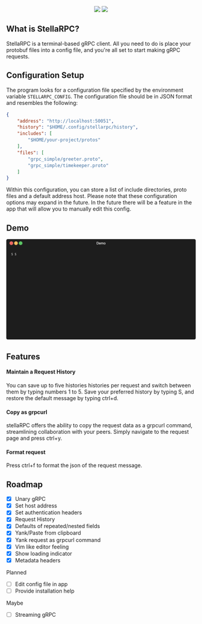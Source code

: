 <p align="center">
    <img src="https://github.com/preiter93/stellarpc/blob/main/resources/logo-light.png?raw=true#gh-light-mode-only" width="600"/>
    <img src="https://github.com/preiter93/stellarpc/blob/main/resources/logo-dark.png?raw=true#gh-dark-mode-only" width="600"/>
</p>

## What is StellaRPC?

StellaRPC is a terminal-based gRPC client. All you need to do is place your protobuf files into a config file, and you're all set to start making gRPC requests.


## Configuration Setup

The program looks for a configuration file specified by the environment variable `STELLARPC_CONFIG`. The configuration file should be in JSON format and resembles the following:
```json
{
    "address": "http://localhost:50051",
    "history": "$HOME/.config/stellarpc/history",
    "includes": [
        "$HOME/your-project/protos"
    ],
    "files": [
        "grpc_simple/greeter.proto",
        "grpc_simple/timekeeper.proto"
    ]
}
```
Within this configuration, you can store a list of include directories, proto files and a default address host. Please note that these configuration options may expand in the future. In the future there will be a feature in the app that will allow you to manually edit this config.

## Demo

![](resources/demo.gif)

## Features

#### Maintain a Request History
You can save up to five histories histories per request and switch between them by typing numbers 1 to 5. Save your preferred history by typing S, and restore the default message by typing ctrl+d.

#### Copy as grpcurl
stellaRPC offers the ability to copy the request data as a grpcurl command, streamlining collaboration with your peers. Simply navigate to the request page and press ctrl+y.

#### Format request
Press ctrl+f to format the json of the request message.

## Roadmap

- [x] Unary gRPC
- [x] Set host address
- [x] Set authentication headers
- [x] Request History
- [x] Defaults of repeated/nested fields
- [x] Yank/Paste from clipboard
- [x] Yank request as grpcurl command
- [x] Vim like editor feeling
- [x] Show loading indicator
- [x] Metadata headers

Planned
- [ ] Edit config file in app
- [ ] Provide installation help

Maybe
- [ ] Streaming gRPC
